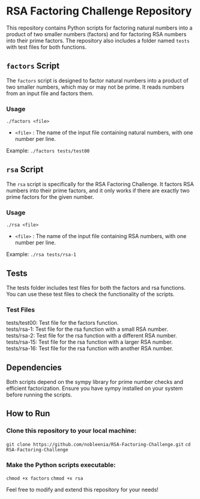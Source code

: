 # RSA Factoring Challenge Repository

This repository contains Python scripts for factoring natural numbers into a product of two smaller numbers (factors) and for factoring RSA numbers into their prime factors. The repository also includes a folder named `tests` with test files for both functions.

## `factors` Script

The `factors` script is designed to factor natural numbers into a product of two smaller numbers, which may or may not be prime. It reads numbers from an input file and factors them.

### Usage

```./factors <file>```
  
+ `<file>` : The name of the input file containing natural numbers, with one number per line.

Example:
```./factors tests/test00```

## `rsa` Script
The `rsa` script is specifically for the RSA Factoring Challenge. It factors RSA numbers into their prime factors, and it only works if there are exactly two prime factors for the given number.

### Usage
```./rsa <file>```
  
+ `<file>` : The name of the input file containing RSA numbers, with one number per line.

Example:
```./rsa tests/rsa-1```

## Tests
The tests folder includes test files for both the factors and rsa functions. You can use these test files to check the functionality of the scripts.

### Test Files  
tests/test00: Test file for the factors function.  
tests/rsa-1: Test file for the rsa function with a small RSA number.  
tests/rsa-2: Test file for the rsa function with a different RSA number.  
tests/rsa-15: Test file for the rsa function with a larger RSA number.  
tests/rsa-16: Test file for the rsa function with another RSA number.

## Dependencies
Both scripts depend on the sympy library for prime number checks and efficient factorization. Ensure you have sympy installed on your system before running the scripts.

## How to Run

### Clone this repository to your local machine:
```git clone https://github.com/nobleenia/RSA-Factoring-Challenge.git```
```cd RSA-Factoring-Challenge```

### Make the Python scripts executable:
```chmod +x factors```
```chmod +x rsa```

Feel free to modify and extend this repository for your needs!